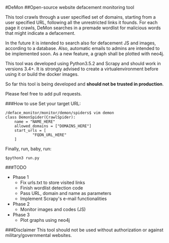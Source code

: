 #DeMon
##Open-source website defacement monitoring tool

This tool crawls through a user specified set of domains, starting from a user specified URL, following all the unrestricted links it founds. For each page it crawls, DeMon searches in a premade wordlist for malicious words that might indicate a defacement.

In the future it is intended to search also for defacement JS and images, according to a database. Also, automatic emails to admins are intended to be implemented soon. As a new feature, a graph shall be plotted with neo4j.

This tool was developed using Python3.5.2 and Scrapy and should work in versions 3.4+. It is strongly advised to create a virtualenvironment before using it or build the docker images.

So far this tool is being developed and **should not be trusted in production**.

Please feel free to add pull requests.

###How to use
Set your target URL:

    /deface_monitor/monitor/demon/spiders$ vim demon
    class DemonSpider(CrawlSpider):
        name = "NAME_HERE"
        allowed_domains = ["DOMAINS_HERE"]
        start_urls = [
                "FQDN_URL_HERE"
        ]

Finally, run, baby, run:

    $python3 run.py
    
###TODO

* Phase 1
  * Fix urls.txt to store visited links
  * Finish wordlist detection code
  * Pass URL, domain and name as parameters
  * Implement Scrapy's e-mail functionalities
* Phase 2
  * Monitor images and codes (JS)
* Phase 3
  * Plot graphs using neo4j

###Disclaimer
This tool should not be used without authorization or against military/governmental websites.
